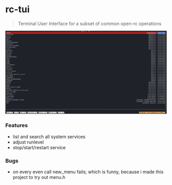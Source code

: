 # rc-tui
> Terminal User Interface for a subset of common open-rc operations

![demo](documentation/demo.png)

### Features
+ list and search all system services
+ adjust runlevel
+ stop/start/restart service

### Bugs
+ on every even call new\_menu fails; which is funny, because i made this project to try out menu.h
